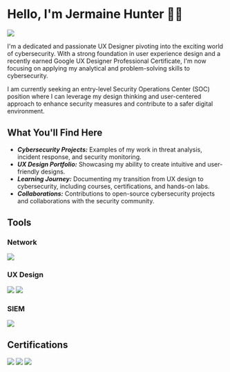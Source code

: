 # Hello, I'm Jermaine Hunter 👋🏾
<a href="https://linkedin.com/in/jermaine-hunter"><img src="https://img.shields.io/badge/-LinkedIn-0072b1?&style=for-the-badge&logo=linkedin&logoColor=white" /></a>


I'm a dedicated and passionate UX Designer pivoting into the exciting world of cybersecurity. With a strong foundation in user experience design and a recently earned Google UX Designer Professional Certificate, I'm now focusing on applying my analytical and problem-solving skills to cybersecurity.

I am currently seeking an entry-level Security Operations Center (SOC) position where I can leverage my design thinking and user-centered approach to enhance security measures and contribute to a safer digital environment.

## What You'll Find Here

<ul>
<li><i><strong>Cybersecurity Projects:</strong></i> Examples of my work in threat analysis, incident response, and security monitoring.</li>
<li><i><strong>UX Design Portfolio:</strong></i> Showcasing my ability to create intuitive and user-friendly designs.</li>
<li><i><strong>Learning Journey:</strong></i> Documenting my transition from UX design to cybersecurity, including courses, certifications, and hands-on labs.</li>
<li><i><strong>Collaborations:</strong></i> Contributions to open-source cybersecurity projects and collaborations with the security community.</li>
</ul>

## Tools

### Network
<div>
    <img src="https://img.shields.io/badge/-Wireshark-1679A7?&style=for-the-badge&logo=Wireshark&logoColor=white" />
</div>

### UX Design
<div>
    <img src="https://img.shields.io/badge/-Figma-4B275F?&style=for-the-badge&logo=Figma&logoColor=white" />
    <img src="https://img.shields.io/badge/-Adobe%20Creative%20Cloud%20Suite-4B275F?&style=for-the-badge&logo=Adobe%20Creative%20Cloud&logoColor=white" />
</div>

### SIEM
<div>
   
 <img src="https://img.shields.io/badge/-Splunk-000000?&style=for-the-badge&logo=Splunk&logoColor=white" />

</div>

## Certifications

<div>
<img src="https://img.shields.io/badge/-Google%20Cybersecurity%20Professional-007ACC?&style=for-the-badge&logo=Google&logoColor=white" />
<img src="https://img.shields.io/badge/-Security%2B-FF0000?&style=for-the-badge&logo=CompTIA&logoColor=white" />
<img src="https://img.shields.io/badge/-Google%20UX%20Designer%20Professional-4B275F?&style=for-the-badge&logo=Google&logoColor=white" />
</div>


